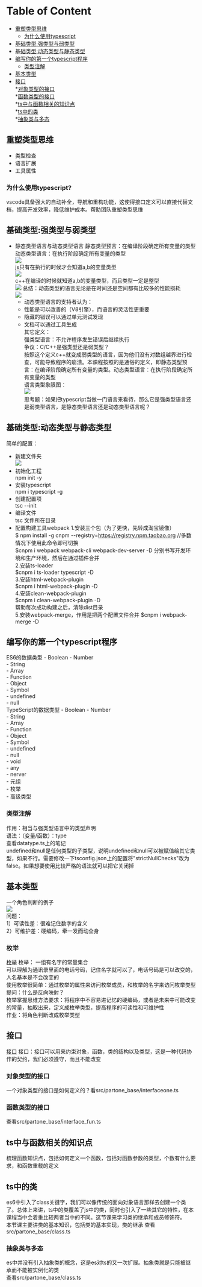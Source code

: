 # Table of Content
* [重塑类型思维](#重塑类型思维)  
    * [为什么使用typescript](#为什么使用typescript)  
* [基础类型:强类型与弱类型](#基础类型:强类型与弱类型)  
* [基础类型:动态类型与静态类型](#基础类型:动态类型与静态类型)  
* [编写你的第一个typescript程序](#编写你的第一个typescript程序)  
    * [类型注解](#类型注解)  
* [基本类型](#基本类型) 
* [接口](#接口)  
    *[对象类型的接口](#对象类型的接口)  
    *[函数类型的接口](#函数类型的接口)   
 *[ts中与函数相关的知识点](#ts中与函数相关的知识点)  
*[ts中的类](#ts中的类)  
    *[抽象类与多态](#抽象类与多态)  



## 重塑类型思维  
- 类型检查
- 语言扩展
- 工具属性 
### 为什么使用typescript?
vscode具备强大的自动补全，导航和重构功能，这使得接口定义可以直接代替文档，提高开发效率，降低维护成本。帮助团队重塑类型思维  
## 基础类型:强类型与弱类型  
- 静态类型语言与动态类型语言
    静态类型预言：在编译阶段确定所有变量的类型  
    动态类型语言：在执行阶段确定所有变量的类型  
    ![](./images/javascript.png)  
    js只有在执行的时候才会知道a,b的变量类型  
    ![](./images/c++.png)  
    c++在编译的时候就知道a,b的变量类型，而且类型一定是整型  
    ![](./images/comparec++.png) 
    总结：动态类型的语言无论是在时间还是空间都有比较多的性能损耗  
     ![](./images/result.png)  
     - 动态类型语言的支持者认为：  
     - 性能是可以改善的（V8引擎），而语言的灵活性更重要  
     - 隐藏的错误可以通过单元测试发现  
     - 文档可以通过工具生成  
     其它定义：  
     强类型语言：不允许程序发生错误后继续执行  
     争议：C/C++是强类型还是弱类型？  
     按照这个定义c++就变成弱类型的语言，因为他们没有对数组越界进行检查，可能导致程序的崩溃。本课程按照的是通俗的定义，即静态类型预言：在编译阶段确定所有变量的类型。动态类型语言：在执行阶段确定所有变量的类型  
     语言类型象限图：  
     ![](./images/language_type.png)  
     思考题：如果把typescript当做一门语言来看待，那么它是强类型语言还是弱类型语言，是静态类型语言还是动态类型语言呢？  
## 基础类型:动态类型与静态类型
简单的配置：  
- 新建文件夹  
![](./images/folder.png)  
- 初始化工程   
    npm init -y  
- 安装typescript    
    npm i typescript -g  
- 创建配置项  
    tsc --init  
- 编译文件  
    tsc 文件所在目录  
- 配置构建工具webpack
   1.安装三个包（为了更快，先转成淘宝镜像）  
   $ npm install -g cnpm --registry=https://registry.npm.taobao.org //多数情况下使用此命令即可切换  
   $cnpm i webpack webpack-cli webpack-dev-server -D
   分别书写开发环境和生产环境，然后在通过插件合并  
   2.安装ts-loader  
   $cnpm i ts-loader typescript -D  
   3.安装html-webpack-plugin  
   $cnpm i html-webpack-plugin -D  
   4.安装clean-webpack-plugin  
   $cnpm i clean-webpack-plugin -D  
   帮助每次成功构建之后，清除dist目录  
   5.安装webpack-merge，作用是把两个配置文件合并
   $cnpm i webpack-merge -D
## 编写你的第一个typescript程序
   ES6的数据类型
       - Boolean
       - Number  
       - String  
       - Array  
       - Function  
       - Object  
       - Symbol  
       - undefined  
       - null  
    TypeScript的数据类型
       - Boolean
       - Number  
       - String  
       - Array  
       - Function  
       - Object  
       - Symbol  
       - undefined  
       - null  
       - void  
       - any  
       - nerver  
       - 元组  
       - 枚举  
       - 高级类型  
### 类型注解       
作用：相当与强类型语言中的类型声明  
语法：（变量/函数）：type  
查看datatype.ts上的笔记  
undefined和null是任何类型的子类型，说明undefined和null可以被赋值给其它类型，如果不行。需要修改一下tsconfig.json上的配置将"strictNullChecks"改为 false。如果想要使用比较严格的语法就可以把它关闭掉
## 基本类型
一个角色判断的例子  
 ![](./images/role.png)  
 问题：  
 1）可读性差：很难记住数字的含义  
 2）可维护差：硬编码，牵一发而动全身  
 ### 枚举  
 [枚举](https://www.tslang.cn/docs/handbook/enums.html) 
枚举： 一组有名字的常量集合  
可以理解为通讯录里面的电话号码，记住名字就可以了，电话号码是可以改变的，人名基本是不会改变的  
使用枚举很简单：通过枚举的属性来访问枚举成员，和枚举的名字来访问枚举类型  
提问：什么是反向映射？  
枚举掌握思维方法要求：将程序中不容易进记忆的硬编码，或者是未来中可能改变的常量，抽取出来，定义成枚举类型，提高程序的可读性和可维护性  
作业：将角色判断改成枚举类型
## 接口  
[接口](https://www.tslang.cn/docs/handbook/interfaces.html) 
接口：接口可以用来约束对象，函数，类的结构以及类型，这是一种代码协作的契约，我们必须遵守，而且不能改变  
### 对象类型的接口
一个对象类型的接口是如何定义的？看src/partone_base/interfaceone.ts  
### 函数类型的接口  
查看src/partone_base/interface_fun.ts   
## ts中与函数相关的知识点  
梳理函数知识点，包括如何定义一个函数，包括对函数参数的类型，个数有什么要求，和函数重载的定义  
## ts中的类  
es6中引入了class关键字，我们可以像传统的面向对象语言那样去创建一个类了。总体上来讲，ts中的类覆盖了js中的类，同时也引入了一些其它的特性，在本课程当中会着重比较两者当中的不同。这节课来学习类的继承和成员修饰符。  
本节课主要讲类的基本知识，包括类的基本实现，类的继承
查看src/partone_base/class.ts  
### 抽象类与多态 
es中并没有引入抽象类的概念，这是es对ts的又一次扩展。抽象类就是只能被继承而不能被实例化的类  
查看src/partone_base/class.ts 

